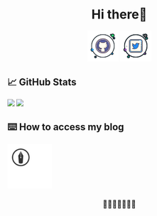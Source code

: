 
<!-- Copyright (c) 2020 Rüveyda　-->
<div align="center">
  <h1>Hi there🍵</h1>
</div>

<div align="center">
    <a href="https://github.com/nemototea"><img height="70" alt="Github" src="https://raw.githubusercontent.com/nemototea/nemototea/master/svg/00git.svg" ></a>
    <a href="http://twitter.com/nemototea"><img height="70" alt="Twitter" src="https://raw.githubusercontent.com/nemototea/nemototea/master/svg/00t.svg" ></a>
</div>

## 📈 GitHub Stats

<p float="center">
	<a href="https://github.com/anuraghazra/github-readme-stats"> <img  src="https://github-readme-stats.vercel.app/api?username=nemototea&show_icons=true&include_all_commits=true&hide=contribs,prs,issues&theme=tokyonight" /></a>
  <a href="https://github.com/anuraghazra/github-readme-stats"> <img  src="https://github-readme-stats.vercel.app/api/top-langs/?username=nemototea&layout=compact&theme=tokyonight" /></a>
 
</p>

## ⌨️ How to access my blog

<a href="https://nemotea.hatenadiary.com/" target="_blank"> 
    <img border="0" height="100" alt="Hatena" src="https://raw.githubusercontent.com/nemototea/nemototea/master/svg/hatenablog-logo.svg" > 
</a>


<div align="center">
  <h3>🌚🌘🌗🌝🌓🌒🌚</h3>	   
</div>
